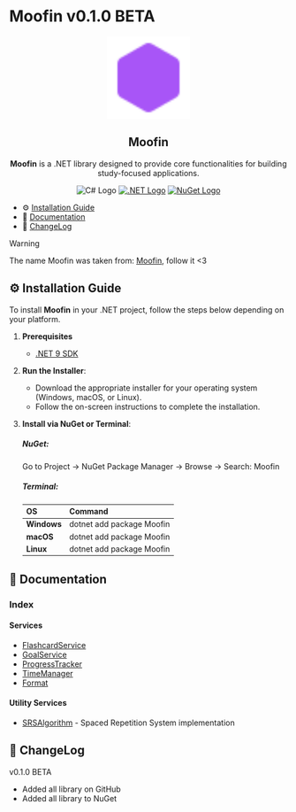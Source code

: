 # Moofin **v0.1.0 BETA**
<p align="center">
    <img height="150px" src="icon.svg" align="center" />
    <h2 align="center">Moofin</h2>
    <p align="center"><strong>Moofin</strong> is a .NET library designed to provide core functionalities for building study-focused applications.</p>
    <p align="center">
       <img src="https://upload.wikimedia.org/wikipedia/commons/b/bd/Logo_C_sharp.svg" alt="C# Logo" width="50"></a>
        <a href="https://dotnet.microsoft.com/en-us/download/dotnet/9.0">
  <img src="https://upload.wikimedia.org/wikipedia/commons/7/7d/Microsoft_.NET_logo.svg" alt=".NET Logo" width="50"></a>
           <a href="https://www.nuget.org/">
  <img src="https://upload.wikimedia.org/wikipedia/commons/2/25/NuGet_project_logo.svg" alt="NuGet Logo" width="50">
</a>
</a>
</p>

- ⚙️ [Installation Guide](#%EF%B8%8F-installation-guide) 
- 📑 [Documentation](#-documentation)
- 📜 [ChangeLog](#-changelog)      

>[!WARNING]
> The name Moofin was taken from: [Moofin](https://www.twitch.tv/moofin__), follow it <3

## ⚙️ Installation Guide

To install **Moofin** in your .NET project, follow the steps below depending on your platform.

1. **Prerequisites**
   - [.NET 9 SDK](https://dotnet.microsoft.com/download/dotnet/9.0)
   
2. **Run the Installer**:
   - Download the appropriate installer for your operating system (Windows, macOS, or Linux).
   - Follow the on-screen instructions to complete the installation.

3. **Install via NuGet or Terminal**:
      ##### **NuGet:**
   Go to Project → NuGet Package Manager → Browse → Search: Moofin

      ##### **Terminal:**
   
   | **OS**     | **Command**               |
   |------------|---------------------------|
   | **Windows**| dotnet add package Moofin |
   | **macOS**  | dotnet add package Moofin |
   | **Linux**  | dotnet add package Moofin |

## 📑 Documentation
### Index
#### Services
- [FlashcardService](./docs/services/FlashcardService.md) 
- [GoalService](./docs/services/GoalService.md)
- [ProgressTracker](./docs/services/ProgressTracker.md)
- [TimeManager](./docs/services/TimeManager.md)
- [Format](./docs/services/Format.md)

#### Utility Services
- [SRSAlgorithm](./docs/services/SRSAlgorithm.md) - Spaced Repetition System implementation


## 📜 ChangeLog

v0.1.0 BETA
+ Added all library on GitHub
+ Added all library to NuGet
